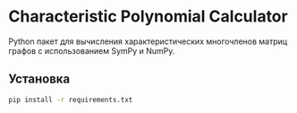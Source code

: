 # Characteristic Polynomial Calculator

Python пакет для вычисления характеристических многочленов матриц графов с использованием SymPy и NumPy.

## Установка

```bash
pip install -r requirements.txt
